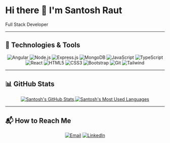 # Hi there 👋 I'm Santosh Raut

Full Stack Developer

---

## 🚀 Technologies & Tools 

<p align="center">
  <img alt="Angular" src="https://img.shields.io/badge/-Angular-ff0000?style=flat-square&logo=angular&logoColor=white" />
  <img alt="Node.js" src="https://img.shields.io/badge/-Node.js-43853d?style=flat-square&logo=Node.js&logoColor=white" />
  <img alt="Express.js" src="https://img.shields.io/badge/-Express.js-323330?style=flat-square&logo=express&logoColor=white" />
  <img alt="MongoDB" src="https://img.shields.io/badge/-MongoDB-13aa52?style=flat-square&logo=mongodb&logoColor=white" />
  <img alt="JavaScript" src="https://img.shields.io/badge/-JavaScript-F7B93E?style=flat-square&logo=javascript&logoColor=white" />
  <img alt="TypeScript" src="https://img.shields.io/badge/-TypeScript-3178C6?style=flat-square&logo=typescript&logoColor=white" />
  <img alt="React" src="https://img.shields.io/badge/-React-2496ED?style=flat-square&logo=react&logoColor=white" />
  <img alt="HTML5" src="https://img.shields.io/badge/-HTML5-E34F26?style=flat-square&logo=html5&logoColor=white" />
  <img alt="CSS3" src="https://img.shields.io/badge/-CSS3-2965f1?style=flat-square&logo=css3&logoColor=white" />
  <img alt="Bootstrap" src="https://img.shields.io/badge/-Bootstrap-563d7c?style=flat-square&logo=bootstrap&logoColor=white" />
  <img alt="Git" src="https://img.shields.io/badge/-Git-F05032?style=flat-square&logo=git&logoColor=white" />
  <img alt="Tailwind" src="https://img.shields.io/badge/-Tailwind-39bdf8?style=flat-square&logo=tailwindcss&logoColor=white" />
</p>

---

## 📊 GitHub Stats

<div align="center">
  <a href="https://github-readme-stats.vercel.app/api?username=raut-santosh&show_icons=true&theme=gruvbox&count_private=true">
    <img align="center" src="https://github-readme-stats.vercel.app/api?username=raut-santosh&show_icons=true&theme=gruvbox&count_private=true" alt="Santosh's GitHub Stats" />
  </a>
  <a href="https://github-readme-stats.vercel.app/api/top-langs/?username=raut-santosh&count_private=true&layout=compact&langs_count=8&theme=gruvbox">
    <img align="center" src="https://github-readme-stats.vercel.app/api/top-langs/?username=raut-santosh&count_private=true&layout=compact&langs_count=8&theme=gruvbox" alt="Santosh's Most Used Languages" />
  </a>
</div>

---

## 📬 How to Reach Me

<p align="center">
  <a href="mailto:rautsantoshtukaram@gmail.com" target="_blank"><img alt="Email" src="https://img.shields.io/badge/Email-EA4335?&style=for-the-badge&logo=Gmail&logoColor=white" /></a> 
  <a href="https://www.linkedin.com/in/raut-santosh" target="_blank"><img alt="LinkedIn" src="https://img.shields.io/badge/linkedin-%230077B5.svg?&style=for-the-badge&logo=linkedin&logoColor=white" /></a>
</p>
